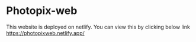 # Photopix-web
This website is deployed on netlify. You can view this by clicking below link
https://photopixweb.netlify.app/
